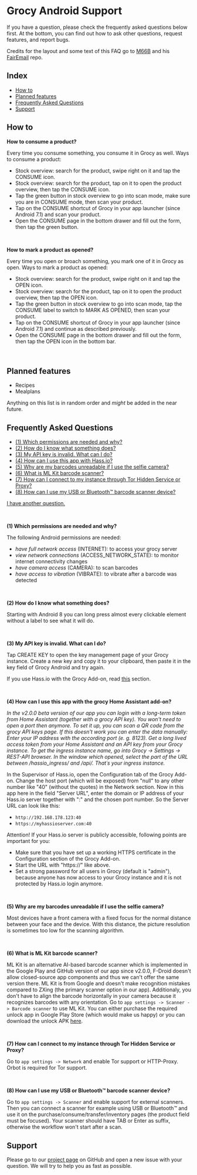 <a name="pagetop"></a>
# Grocy Android Support

If you have a question, please check the frequently asked questions below first.
At the bottom, you can find out how to ask other questions, request features, and report bugs.

Credits for the layout and some text of this FAQ go to [M66B](https://github.com/M66B) and his [FairEmail](https://github.com/M66B/FairEmail) repo.

## Index

* [How to](https://github.com/patzly/grocy-android/blob/master/FAQ.md#user-content-howto)
* [Planned features](https://github.com/patzly/grocy-android/blob/master/FAQ.md#user-content-planned-features)
* [Frequently Asked Questions](https://github.com/patzly/grocy-android/blob/master/FAQ.md#user-content-frequently-asked-questions)
* [Support](https://github.com/patzly/grocy-android/blob/master/FAQ.md#user-content-support)

<a name="howto">

## How to

<a name="howto-consume"></a>
**How to consume a product?**

Every time you consume something, you consume it in Grocy as well.
Ways to consume a product:

- Stock overview: search for the product, swipe right on it and tap the CONSUME icon.
- Stock overview: search for the product, tap on it to open the product overview, then tap the CONSUME icon.
- Tap the green button in stock overview to go into scan mode, make sure you are in CONSUME mode, then scan your product.
- Tap on the CONSUME shortcut of Grocy in your app launcher (since Android 7.1) and scan your product.
- Open the CONSUME page in the bottom drawer and fill out the form, then tap the green button.

<br />

<a name="howto-open"></a>
**How to mark a product as opened?**

Every time you open or broach something, you mark one of it in Grocy as open.
Ways to mark a product as opened:

- Stock overview: search for the product, swipe right on it and tap the OPEN icon.
- Stock overview: search for the product, tap on it to open the product overview, then tap the OPEN icon.
- Tap the green button in stock overview to go into scan mode, tap the CONSUME label to switch to MARK AS OPENED, then scan your product.
- Tap on the CONSUME shortcut of Grocy in your app launcher (since Android 7.1) and continue as described previously.
- Open the CONSUME page in the bottom drawer and fill out the form, then tap the OPEN icon in the bottom bar.

<br />

## Planned features

* Recipes
* Mealplans

Anything on this list is in random order and *might* be added in the near future.

## Frequently Asked Questions

* [(1) Which permissions are needed and why?](https://github.com/patzly/grocy-android/blob/master/FAQ.md#user-content-faq1)
* [(2) How do I know what something does?](https://github.com/patzly/grocy-android/blob/master/FAQ.md#user-content-faq2)
* [(3) My API key is invalid. What can I do?](https://github.com/patzly/grocy-android/blob/master/FAQ.md#user-content-faq3)
* [(4) How can I use this app with Hass.io?](https://github.com/patzly/grocy-android/blob/master/FAQ.md#user-content-faq4)
* [(5) Why are my barcodes unreadable if I use the selfie camera?](https://github.com/patzly/grocy-android/blob/master/FAQ.md#user-content-faq5)
* [(6) What is ML Kit barcode scanner?](https://github.com/patzly/grocy-android/blob/master/FAQ.md#user-content-faq6)
* [(7) How can I connect to my instance through Tor Hidden Service or Proxy?](https://github.com/patzly/grocy-android/blob/master/FAQ.md#user-content-faq7)
* [(8) How can I use my USB or Bluetooth™ barcode scanner device?](https://github.com/patzly/grocy-android/blob/master/FAQ.md#user-content-faq8)

[I have another question.](https://github.com/patzly/grocy-android/blob/master/FAQ.md#user-content-support)

<br />

<a name="faq1"></a>
**(1) Which permissions are needed and why?**

The following Android permissions are needed:

* *have full network access* (INTERNET): to access your grocy server
* *view network connections* (ACCESS_NETWORK_STATE): to monitor internet connectivity changes
* *have camera access* (CAMERA): to scan barcodes
* *have access to vibration* (VIBRATE): to vibrate after a barcode was detected

<br />

<a name="faq2"></a>
**(2) How do I know what something does?**

Starting with Android 8 you can long press almost every clickable element without a label to see what it will do.

<br />

<a name="faq3"></a>
**(3) My API key is invalid. What can I do?**

Tap CREATE KEY to open the key management page of your Grocy instance.
Create a new key and copy it to your clipboard, then paste it in the key field of Grocy Android and try again.

If you use Hass.io with the Grocy Add-on, read [this](https://github.com/patzly/grocy-android/blob/master/FAQ.md#user-content-faq4) section.

<br />

<a name="faq4"></a>
**(4) How can I use this app with the grocy Home Assistant add-on?**

*In the v2.0.0 beta version of our app you can login with a long-term token from Home Assistant (together with a grocy API key). You won't need to open a port then anymore.
  To set it up, you can scan a QR code from the grocy API keys page. If this doesn't work you can enter the data manually: Enter your IP address with the according port (e. g. 8123). Get a long lived access token from your Home Assistant and an API key from your Grocy instance. To get the ingress instance name, go into Grocy -> Settings -> REST-API browser. In the window which opened, select the part of the URL between /hassio_ingress/ and /api/. That´s your ingress instance.*

In the Supervisor of Hass.io, open the Configuration tab of the Grocy Add-on.
Change the host port (which will be exposed) from "null" to any other number like "40" (without the quotes) in the Network section.
Now in this app here in the field "Server URL", enter the domain or IP address of your Hass.io server together with ":" and the chosen port number.
So the Server URL can look like this:

- `http://192.168.178.123:40`
- `https://myhassioserver.com:40`

Attention! If your Hass.io server is publicly accessible, following points are important for you:

- Make sure that you have set up a working HTTPS certificate in the Configuration section of the Grocy Add-on.
- Start the URL with "https://" like above.
- Set a strong password for all users in Grocy (default is "admin"), because anyone has now access to your Grocy instance and it is not protected by Hass.io login anymore.

<br />

<a name="faq5"></a>
**(5) Why are my barcodes unreadable if I use the selfie camera?**

Most devices have a front camera with a fixed focus for the normal distance between your face and the device.
With this distance, the picture resolution is sometimes too low for the scanning algorithm.

<br />

<a name="faq6"></a>
**(6) What is ML Kit barcode scanner?**

ML Kit is an alternative AI-based barcode scanner which is implemented in the Google Play and GitHub version of our app since v2.0.0, F-Droid doesn't allow closed-source app components and thus we can't offer the same version there. ML Kit is from Google and doesn't make recognition mistakes compared to ZXing (the primary scanner option in our app). Additionaly, you don't have to align the barcode horizontally in your camera because it recognizes barcodes with any orientation. Go to `app settings -> Scanner -> Barcode scanner` to use ML Kit. You can either purchase the required unlock app in Google Play Store (which would make us happy) or you can download the unlock APK [here](https://github.com/patzly/grocy-android-unlock).

<br />

<a name="faq7"></a>
**(7) How can I connect to my instance through Tor Hidden Service or Proxy?**

Go to `app settings -> Network` and enable Tor support or HTTP-Proxy. Orbot is required for Tor support.

<br />

<a name="faq8"></a>
**(8) How can I use my USB or Bluetooth™ barcode scanner device?**

Go to `app settings -> Scanner` and enable support for external scanners. Then you can connect a scanner for example using USB or Bluetooth™ and use it on the purchase/consume/transfer/inventory pages (the product field must be focused). Your scanner should have TAB or Enter as suffix, otherwise the workflow won't start after a scan.

## Support

Please go to our [project page](https://github.com/patzly/grocy-android) on GitHub and open a new issue with your question.
We will try to help you as fast as possible.

